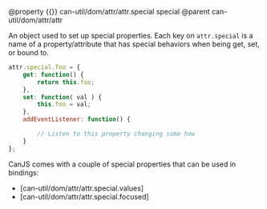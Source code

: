 @property {{}} can-util/dom/attr/attr.special special
@parent can-util/dom/attr/attr

An object used to set up special properties. Each key on `attr.special` is a name of a property/attribute that has special behaviors when being get, set, or bound to.

```js
attr.special.foo = {
	get: function() {
		return this.foo;
	},
	set: function( val ) {
		this.foo = val;
	},
	addEventListener: function() {

		// Listen to this property changing some how
	}
};
```

CanJS comes with a couple of special properties that can be used in bindings:

* [can-util/dom/attr/attr.special.values]
* [can-util/dom/attr/attr.special.focused]
